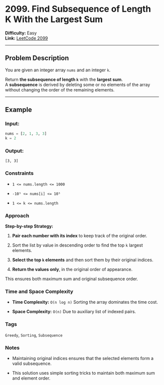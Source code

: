 # 2099. Find Subsequence of Length K With the Largest Sum

**Difficulty:** Easy  
**Link:** [LeetCode 2099](https://leetcode.com/problems/find-subsequence-of-length-k-with-the-largest-sum/)

---

## Problem Description

You are given an integer array `nums` and an integer `k`.

Return **the subsequence of length `k`** with the **largest sum**.  
A **subsequence** is derived by deleting some or no elements of the array without changing the order of the remaining elements.

---

## Example

### Input:

```python
nums = [2, 1, 3, 3]
k = 2
```

### Output:

`[3, 3]`

### Constraints

- `1 <= nums.length <= 1000`

- `-10⁵ <= nums[i] <= 10⁵`

- `1 <= k <= nums.length`

### Approach

**Step-by-step Strategy:**

1. **Pair each number with its index** to keep track of the original order.

2. Sort the list by value in descending order to find the top `k` largest elements.

3. **Select the top `k` elements** and then sort them by their original indices.

4. **Return the values only**, in the original order of appearance.

This ensures both maximum sum and original subsequence order.

### Time and Space Complexity

- **Time Complexity:** `O(n log n)`
Sorting the array dominates the time cost.

- **Space Complexity:** `O(n)`
Due to auxiliary list of indexed pairs.

### Tags

`Greedy`, `Sorting`, `Subsequence`

### Notes

- Maintaining original indices ensures that the selected elements form a valid subsequence.

- This solution uses simple sorting tricks to maintain both maximum sum and element order.